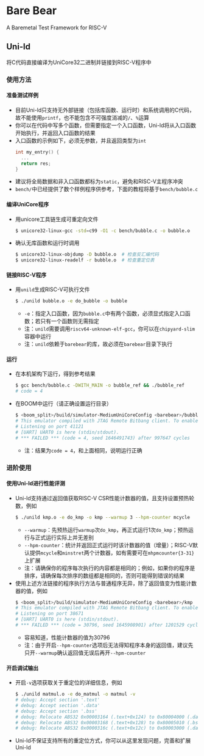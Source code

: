 # Bare Bear

A Baremetal Test Framework for RISC-V

## Uni-ld
将C代码直接编译为UniCore32二进制并链接到RISC-V程序中

### 使用方法

#### 准备测试样例
* 目前Uni-ld只支持无外部链接（包括库函数、运行时）和系统调用的C代码，故不能使用`printf`，也不能包含不可强度消减的`/`、`%`运算
* 你可以在代码中写多个函数，但需要指定一个入口函数，Uni-ld将从入口函数开始执行，并返回入口函数的结果
* 入口函数的示例如下，必须无参数，并且返回类型为`int`
  ```c
  int my_entry() {
    ...
    return res;
  }
  ```
* 建议将全局数据和非入口函数都标为`static`，避免和RISC-V主程序冲突
* `bench/`中已经提供了数个样例程序供参考，下面的教程将基于`bench/bubble.c`

#### 编译UniCore程序
* 用unicore工具链生成可重定向文件
  ```bash
  $ unicore32-linux-gcc -std=c99 -O1 -c bench/bubble.c -o bubble.o
  ```
* 确认无库函数和运行时调用
  ```bash
  $ unicore32-linux-objdump -D bubble.o  # 检查反汇编代码
  $ unicore32-linux-readelf -r bubble.o  # 检查重定位表
  ```

#### 链接RISC-V程序
* 用`unild`生成RISC-V可执行文件
  ```bash
  $ ./unild bubble.o -e do_bubble -o bubble
  ```
  * `-e`：指定入口函数，因为`bubble.c`中有两个函数，必须显式指定入口函数；若只有一个函数则无需指定
  * 注：`unild`需要调用`riscv64-unknown-elf-gcc`，你可以在`chipyard-slim`容器中运行
  * 注：`unild`依赖于`barebear`的库，故必须在`barebear`目录下执行

#### 运行
* 在本机架构下运行，得到参考结果
  ```bash
  $ gcc bench/bubble.c -DWITH_MAIN -o bubble_ref && ./bubble_ref
  # code = 4
  ```
* 在BOOM中运行（请正确设置运行目录）
  ```bash
  $ <boom_split>/build/simulator-MediumUniCoreConfig <barebear>/bubble
  # This emulator compiled with JTAG Remote Bitbang client. To enable, use +jtag_rbb_enable=1.
  # Listening on port 41121
  # [UART] UART0 is here (stdin/stdout).
  # *** FAILED *** (code = 4, seed 1646491743) after 997647 cycles
  ```
  * 注：结果为`code = 4`，和上面相同，说明运行正确

### 进阶使用

#### 使用Uni-ld进行性能评测
* Uni-ld支持通过返回值获取RISC-V CSR性能计数器的值，且支持设置预热轮数，例如
  ```bash
  $ ./unild kmp.o -e do_kmp -o kmp --warmup 3 --hpm-counter mcycle
  ```
  * `--warmup`：先预热运行`warmup`次`do_kmp`，再正式运行1次`do_kmp`；预热运行与正式运行实际上并无差别
  * `--hpm-counter`：统计并返回正式运行时该计数器的值（增量）；RISC-V默认提供`mcycle`和`minstret`两个计数器，如有需要可在`mhpmcounter{3-31}`上扩展
  * 注：请确保你的程序每次执行的内容都是相同的；例如，如果你的程序是排序，请确保每次排序的数组都是相同的，否则可能得到错误的结果
* 使用上述方法链接的程序执行方法与普通程序无异，除了返回值变为性能计数器的值，例如
  ```bash
  $ <boom_split>/build/simulator-MediumUniCoreConfig <barebear>/kmp
  # This emulator compiled with JTAG Remote Bitbang client. To enable, use +jtag_rbb_enable=1.
  # Listening on port 38671
  # [UART] UART0 is here (stdin/stdout).
  # *** FAILED *** (code = 30796, seed 1645908901) after 1201529 cycles
  ```
  * 容易知道，性能计数器的值为30796
  * 注：由于开启`--hpm-counter`选项后无法得知程序本身的返回值，建议先只开`--warmup`确认返回值无误后再开`--hpm-counter`

#### 开启调试输出
* 开启`-v`选项获取关于重定位的详细信息，例如
  ```bash
  $ ./unild matmul.o -e do_matmul -o matmul -v
  # debug: Accept section '.text'
  # debug: Accept section '.data'
  # debug: Accept section '.bss'
  # debug: Relocate ABS32 0x00003164 (.text+0x124) to 0x80004000 (.data+0x1000)
  # debug: Relocate ABS32 0x00003168 (.text+0x128) to 0x80005010 (.bss+0x0)
  # debug: Relocate ABS32 0x0000316c (.text+0x12c) to 0x80003000 (.data+0x0)
  ```
* Uni-ld不保证支持所有的重定位方式，你可以从这里发现问题，完善和扩展Uni-ld
